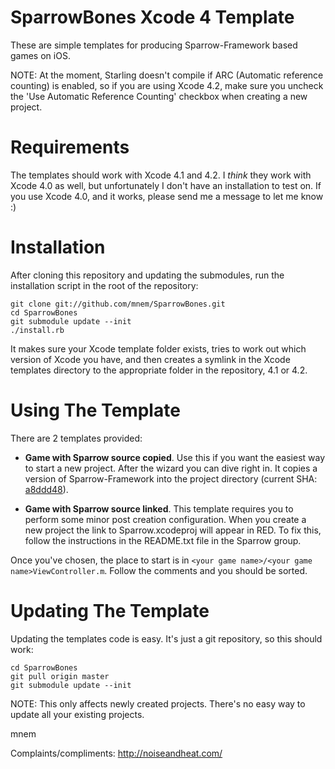 SparrowBones Xcode 4 Template
=============================

These are simple templates for producing Sparrow-Framework based games
on iOS.

NOTE: At the moment, Starling doesn't compile if ARC (Automatic reference
counting) is enabled, so if you are using Xcode 4.2, make sure you uncheck
the 'Use Automatic Reference Counting' checkbox when creating a new project.

Requirements
============

The templates should work with Xcode 4.1 and 4.2. I *think* they work with
Xcode 4.0 as well, but unfortunately I don't have an installation to test
on. If you use Xcode 4.0, and it works, please send me a message to let
me know :)

Installation
============

After cloning this repository and updating the submodules, run the 
installation script in the root of the repository:

    git clone git://github.com/mnem/SparrowBones.git
    cd SparrowBones
    git submodule update --init
    ./install.rb

It makes sure your Xcode template folder exists, tries to work out which
version of Xcode you have, and then creates a symlink in the Xcode templates
directory to the appropriate folder in the repository, 4.1 or 4.2.

Using The Template
==================

There are 2 templates provided:

- **Game with Sparrow source copied**. Use this if you want the easiest way
to start a new project. After the wizard you can dive right in. It copies
a version of Sparrow-Framework into the project directory (current SHA:
[a8ddd48](https://github.com/PrimaryFeather/Sparrow-Framework/tree/a8ddd48)).

- **Game with Sparrow source linked**.  This template requires you to
perform some minor post creation configuration. When you create a new project
the link to Sparrow.xcodeproj will appear in RED. To fix this, follow the
instructions in the README.txt file in the Sparrow group.

Once you've chosen, the place to start is in
`<your game name>/<your game name>ViewController.m`. Follow the comments and
you should be sorted.

Updating The Template
=====================

Updating the templates code is easy. It's just a git repository, so this
should work:

    cd SparrowBones
    git pull origin master
    git submodule update --init

NOTE: This only affects newly created projects. There's no easy way to
update all your existing projects.


mnem

Complaints/compliments: http://noiseandheat.com/
